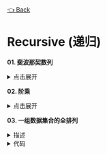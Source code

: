 [👈 Back](https://github.com/luvsunlight/algorithm)

# Recursive (递归)

**01. 斐波那契数列**

<details>
<summary>点击展开</summary>

```
const fab = n => (n === 1 || n === 2 ? 1 : fab(n - 1) + fab(n - 2))
```

</details>

**02. 阶乘**

<details>
<summary>点击展开</summary>

```
const fac = n => (n === 1 ? 1 : n * fac(n - 1))
```
</details>

**03. 一组数据集合的全排列**

<details>
<summary>描述</summary>

给定一个集合（无序，不重复），要求输出该集合的所有子集

eg.

`[1, 2, 3] => [ [ 1 ], [ 2 ], [ 3 ], [ 2, 3 ], [ 1, 2 ], [ 1, 3 ], [ 1, 2, 3 ] ]`
</details>

<details>
<summary>代码</summary>

```
const listSet = set => {
	if (set.length === 1) {
		return [set]
	} else {
		let restSet = set.slice(1, set.length)
		return [
			[set[0]],
			...listSet(restSet),
			...listSet(restSet).map(i => [set[0], ...i])
		]
	}
}
```
</details>